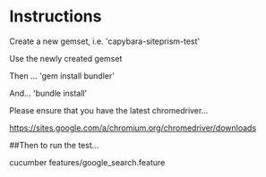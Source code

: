 # Instructions

Create a new gemset, i.e. 'capybara-siteprism-test'

Use the newly created gemset

Then ... 'gem install bundler'

And... 'bundle install'

Please ensure that you have the latest chromedriver...

https://sites.google.com/a/chromium.org/chromedriver/downloads

##Then to run the test...

cucumber features/google_search.feature